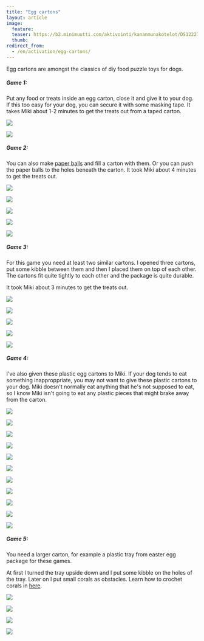 ```yaml
---
title: "Egg cartons"
layout: article
image:
  feature:
  teaser: https://b2.minimuutti.com/aktivointi/kananmunakotelot/DS12227_-245px.jpg
  thumb:
redirect_from:
  - /en/activation/egg-cartons/
---
```


Egg cartons are amongst the classics of diy food puzzle toys for dogs.

##### Game 1:

Put any food or treats inside an egg carton, close it and give it to your dog. If this too easy for your dog, you can secure it with some masking tape. It takes Miki about 1-2 minutes to get the treats out from a taped carton.

![](https://b2.minimuutti.com/aktivointi/kananmunakotelot/DSC42631-800px.jpg)

![](https://b2.minimuutti.com/aktivointi/kananmunakotelot/DSC01587_2-800px.jpg)

##### Game 2:

You can also make [paper balls](/en/brain-games/small-games/#paperballs) and fill a carton with them. Or you can push the paper balls to the holes beneath the carton. It took Miki about 4 minutes to get the treats out.

![](https://b2.minimuutti.com/aktivointi/kananmunakotelot/DS12656-800px.jpg)

![](https://b2.minimuutti.com/aktivointi/kananmunakotelot/DS12686-800px.jpg)

![](https://b2.minimuutti.com/aktivointi/kananmunakotelot/DS12725-800px.jpg)

![](https://b2.minimuutti.com/aktivointi/kananmunakotelot/DS12759-800px.jpg)

![](https://b2.minimuutti.com/aktivointi/kananmunakotelot/DS12778-800px.jpg)

##### Game 3:

For this game you need at least two similar cartons. I opened three cartons, put some kibble between them and then I placed them on top of each other. The cartons fit quite tightly to each other and the package is quite durable.

It took Miki about 3 minutes to get the treats out.

![](https://b2.minimuutti.com/aktivointi/kananmunakotelot/DS12519-800px.jpg)

![](https://b2.minimuutti.com/aktivointi/kananmunakotelot/DS12558-800px.jpg)

![](https://b2.minimuutti.com/aktivointi/kananmunakotelot/DS12522-800px.jpg)

![](https://b2.minimuutti.com/aktivointi/kananmunakotelot/DS12623-800px.jpg)

![](https://b2.minimuutti.com/aktivointi/kananmunakotelot/DS12650-800px.jpg)

##### Game 4:

I've also given these plastic egg cartons to Miki. If your dog tends to eat something inapproppriate, you may not want to give these plastic cartons to your dog. Miki doesn't normally eat anything that he's not supposed to eat, so I know Miki isn't going to eat any plastic pieces that might brake away from the carton.

![](https://b2.minimuutti.com/aktivointi/kananmunakotelot/DS11990-800px.jpg)

![](https://b2.minimuutti.com/aktivointi/kananmunakotelot/DS12000-800px.jpg)

![](https://b2.minimuutti.com/aktivointi/kananmunakotelot/DS12004-800px.jpg)

![](https://b2.minimuutti.com/aktivointi/kananmunakotelot/DS11771-800px.jpg)

![](https://b2.minimuutti.com/aktivointi/kananmunakotelot/DS11787-800px.jpg)

![](https://b2.minimuutti.com/aktivointi/kananmunakotelot/DS11833-800px.jpg)

![](https://b2.minimuutti.com/aktivointi/kananmunakotelot/DS12010-800px.jpg)

![](https://b2.minimuutti.com/aktivointi/kananmunakotelot/DS12028-800px.jpg)

![](https://b2.minimuutti.com/aktivointi/kananmunakotelot/DS12181-800px.jpg)

![](https://b2.minimuutti.com/aktivointi/kananmunakotelot/DS12227-800px%20%282%29.jpg)

![](https://b2.minimuutti.com/aktivointi/kananmunakotelot/DS12235-800px.jpg)

##### Game 5:

You need a larger carton, for example a plastic tray from easter egg package for these games.

At first I turned the tray upside down and I put some kibble on the holes of the tray. Later on I put small corals as obstacles. Learn how to crochet corals in [here](/en/brain-games/corals/).

![](https://b2.minimuutti.com/aktivointi/kananmunakotelot/DS10446_-800px.jpg)

![](https://b2.minimuutti.com/aktivointi/kananmunakotelot/DS11359-800px.jpg)

![](https://b2.minimuutti.com/aktivointi/kananmunakotelot/DS11368-800px.jpg)

![](https://b2.minimuutti.com/aktivointi/kananmunakotelot/DS11393-800px.jpg)
